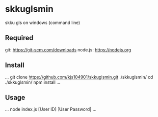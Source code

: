 # skkuglsmin

skku gls on windows (command line)

## Required

git: https://git-scm.com/downloads
node.js: https://nodejs.org

## Install

...
git clone https://github.com/kjs104901/skkuglsmin.git ./skkuglsmin/
cd ./skkuglsmin/
npm install
...

## Usage

...
node index.js [User ID] [User Password]
...